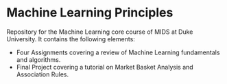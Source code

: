 # Machine Learning Principles

Repository for the Machine Learning core course of MIDS at Duke University. It contains the following elements:
- Four Assignments covering a review of Machine Learning fundamentals and algorithms.
- Final Project covering a tutorial on Market Basket Analysis and Association Rules.
